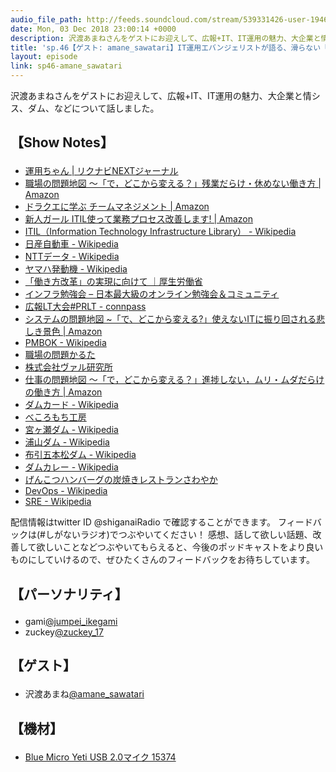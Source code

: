 ```yaml
---
audio_file_path: http://feeds.soundcloud.com/stream/539331426-user-194620696-sp46-amane_sawatari.mp3
date: Mon, 03 Dec 2018 23:00:14 +0000
description: 沢渡あまねさんをゲストにお迎えして、広報+IT、IT運用の魅力、大企業と情シス、ダム、などについて話しました。
title: 'sp.46【ゲスト: amane_sawatari】IT運用エバンジェリストが語る、滑らない「働き方改革」の活用術'
layout: episode
link: sp46-amane_sawatari
---
```


<p><span>沢渡あまねさんをゲストにお迎えして、広報+IT、IT運用の魅力、大企業と情シス、ダム、などについて話しました。</span></p>
<h2>
  <p>【Show Notes】</p>
</h2>
<ul>
  <li><a href="https://next.rikunabi.com/journal/tag/unyo/" target="_blank">運用ちゃん | リクナビNEXTジャーナル</a></li>
  <li><a href="https://www.amazon.co.jp/dp/B01M133X3Y/" target="_blank">職場の問題地図 ～「で，どこから変える？」残業だらけ・休めない働き方 | Amazon</a></li>
  <li><a href="https://www.amazon.co.jp/dp/4863542550/" target="_blank">ドラクエに学ぶ チームマネジメント | Amazon</a></li>
  <li><a href="https://www.amazon.co.jp/dp/B071KWXXT5/" target="_blank">新人ガール ITIL使って業務プロセス改善します! | Amazon</a></li>
  <li><a href="https://ja.wikipedia.org/wiki/Information_Technology_Infrastructure_Library" target="_blank">ITIL（Information Technology Infrastructure Library） - Wikipedia</a></li>
  <li><a href="https://ja.wikipedia.org/wiki/%E6%97%A5%E7%94%A3%E8%87%AA%E5%8B%95%E8%BB%8A" target="_blank">日産自動車 - Wikipedia</a></li>
  <li><a href="https://ja.wikipedia.org/wiki/NTT%E3%83%87%E3%83%BC%E3%82%BF" target="_blank">NTTデータ - Wikipedia</a></li>
  <li><a href="https://ja.wikipedia.org/wiki/%E3%83%A4%E3%83%9E%E3%83%8F%E7%99%BA%E5%8B%95%E6%A9%9F" target="_blank">ヤマハ発動機 - Wikipedia</a></li>
  <li><a href="https://www.mhlw.go.jp/stf/seisakunitsuite/bunya/0000148322.html" target="_blank">「働き方改革」の実現に向けて ｜厚生労働省</a></li>
  <li><a href="https://wp.infra-workshop.tech/" target="_blank">インフラ勉強会 – 日本最大級のオンライン勉強会＆コミュニティ</a></li>
  <li><a href="https://prlt.connpass.com/" target="_blank">広報LT大会#PRLT - connpass</a></li>
  <li><a href="https://www.amazon.co.jp/dp/4774194638/" target="_blank">システムの問題地図 ~「で、どこから変える?」使えないITに振り回される悲しき景色 | Amazon</a></li>
  <li><a href="https://ja.wikipedia.org/wiki/PMBOK" target="_blank">PMBOK - Wikipedia</a></li>
  <li><a href="http://gihyo.jp/book/sp/karuta/shokuba" target="_blank">職場の問題かるた</a></li>
  <li><a href="https://www.val.co.jp/" target="_blank">株式会社ヴァル研究所</a></li>
  <li><a href="https://www.amazon.co.jp/dp/B06XDMBBHP/" target="_blank">仕事の問題地図 ～「で，どこから変える？」進捗しない，ムリ・ムダだらけの働き方 | Amazon</a></li>
  <li><a href="https://ja.wikipedia.org/wiki/%E3%83%80%E3%83%A0%E3%82%AB%E3%83%BC%E3%83%89" target="_blank">ダムカード - Wikipedia</a></li>
  <li><a href="https://becolomochi.tumblr.com/" target="_blank">べころもち工房</a></li>
  <li><a href="https://ja.wikipedia.org/wiki/%E5%AE%AE%E3%83%B6%E7%80%AC%E3%83%80%E3%83%A0" target="_blank">宮ヶ瀬ダム - Wikipedia</a></li>
  <li><a href="https://ja.wikipedia.org/wiki/%E6%B5%A6%E5%B1%B1%E3%83%80%E3%83%A0" target="_blank">浦山ダム - Wikipedia</a></li>
  <li><a href="https://ja.wikipedia.org/wiki/%E5%B8%83%E5%BC%95%E4%BA%94%E6%9C%AC%E6%9D%BE%E3%83%80%E3%83%A0" target="_blank">布引五本松ダム - Wikipedia</a></li>
  <li><a href="https://ja.wikipedia.org/wiki/%E3%83%80%E3%83%A0%E3%82%AB%E3%83%AC%E3%83%BC" target="_blank">ダムカレー - Wikipedia</a></li>
  <li><a href="https://www.genkotsu-hb.com/" target="_blank">げんこつハンバーグの炭焼きレストランさわやか</a></li>
  <li><a href="https://ja.wikipedia.org/wiki/DevOps" target="_blank">DevOps - Wikipedia</a></li>
  <li><a href="https://ja.wikipedia.org/wiki/%E3%82%B5%E3%82%A4%E3%83%88%E3%83%AA%E3%83%A9%E3%82%A4%E3%82%A2%E3%83%93%E3%83%AA%E3%83%86%E3%82%A3%E3%82%A8%E3%83%B3%E3%82%B8%E3%83%8B%E3%82%A2%E3%83%AA%E3%83%B3%E3%82%B0" target="_blank">SRE - Wikipedia</a></li>
</ul>
<p><span>
  配信情報はtwitter ID @shiganaiRadio で確認することができます。
  フィードバックは(#しがないラジオ)でつぶやいてください！
  感想、話して欲しい話題、改善して欲しいことなどつぶやいてもらえると、今後のポッドキャストをより良いものにしていけるので、ぜひたくさんのフィードバックをお待ちしています。
</span></p>
<h2>
  <p>【パーソナリティ】</p>
</h2>
<ul>
  <li>gami<a href="https://twitter.com/jumpei_ikegami" target="_blank">@jumpei_ikegami</a></li>
  <li>zuckey<a href="https://twitter.com/zuckey_17" target="_blank">@zuckey_17</a></li>
</ul>
<h2>
  <p>【ゲスト】</p>
</h2>
<ul>
  <li>沢渡あまね<a href="https://twitter.com/amane_sawatari" target="_blank">@amane_sawatari</a></li>
</ul>
<h2>
  <p>【機材】</p>
</h2>
<ul>
  <li><a href="http://amzn.to/2tlkud3" target="_blank">Blue Micro Yeti USB 2.0マイク 15374</a></li>
</ul>
